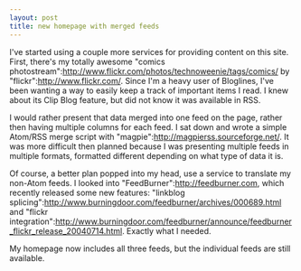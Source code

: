 ```yaml
--- 
layout: post
title: new homepage with merged feeds
---
```

I've started using a couple more services for providing content on this site.  First, there's my totally awesome "comics photostream":http://www.flickr.com/photos/technoweenie/tags/comics/ by "flickr":http://www.flickr.com/.  Since I'm a heavy user of Bloglines, I've been wanting a way to easily keep a track of important items I read.  I knew about its Clip Blog feature, but did not know it was available in RSS.

I would rather present that data merged into one feed on the page, rather then having multiple columns for each feed.  I sat down and wrote a simple Atom/RSS merge script with "magpie":http://magpierss.sourceforge.net/.  It was more difficult then planned because I was presenting multiple feeds in multiple formats, formatted different depending on what type of data it is.  

Of course, a better plan popped into my head, use a service to translate my non-Atom feeds.  I looked into "FeedBurner":http://feedburner.com, which recently released some new features:  "linkblog splicing":http://www.burningdoor.com/feedburner/archives/000689.html and "flickr integration":http://www.burningdoor.com/feedburner/announce/feedburner_flickr_release_20040714.html.   Exactly what I needed.  

My homepage now includes all three feeds, but the individual feeds are still available.  
